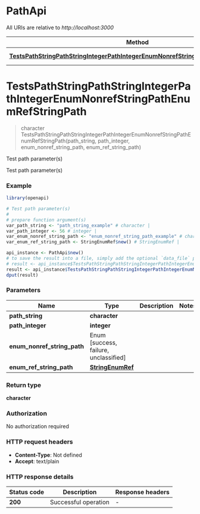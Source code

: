 # PathApi

All URIs are relative to *http://localhost:3000*

Method | HTTP request | Description
------------- | ------------- | -------------
[**TestsPathStringPathStringIntegerPathIntegerEnumNonrefStringPathEnumRefStringPath**](PathApi.md#TestsPathStringPathStringIntegerPathIntegerEnumNonrefStringPathEnumRefStringPath) | **GET** /path/string/{path_string}/integer/{path_integer}/{enum_nonref_string_path}/{enum_ref_string_path} | Test path parameter(s)


# **TestsPathStringPathStringIntegerPathIntegerEnumNonrefStringPathEnumRefStringPath**
> character TestsPathStringPathStringIntegerPathIntegerEnumNonrefStringPathEnumRefStringPath(path_string, path_integer, enum_nonref_string_path, enum_ref_string_path)

Test path parameter(s)

Test path parameter(s)

### Example
```R
library(openapi)

# Test path parameter(s)
#
# prepare function argument(s)
var_path_string <- "path_string_example" # character | 
var_path_integer <- 56 # integer | 
var_enum_nonref_string_path <- "enum_nonref_string_path_example" # character | 
var_enum_ref_string_path <- StringEnumRef$new() # StringEnumRef | 

api_instance <- PathApi$new()
# to save the result into a file, simply add the optional `data_file` parameter, e.g.
# result <- api_instance$TestsPathStringPathStringIntegerPathIntegerEnumNonrefStringPathEnumRefStringPath(var_path_string, var_path_integer, var_enum_nonref_string_path, var_enum_ref_string_pathdata_file = "result.txt")
result <- api_instance$TestsPathStringPathStringIntegerPathIntegerEnumNonrefStringPathEnumRefStringPath(var_path_string, var_path_integer, var_enum_nonref_string_path, var_enum_ref_string_path)
dput(result)
```

### Parameters

Name | Type | Description  | Notes
------------- | ------------- | ------------- | -------------
 **path_string** | **character**|  | 
 **path_integer** | **integer**|  | 
 **enum_nonref_string_path** | Enum [success, failure, unclassified] |  | 
 **enum_ref_string_path** | [**StringEnumRef**](.md)|  | 

### Return type

**character**

### Authorization

No authorization required

### HTTP request headers

 - **Content-Type**: Not defined
 - **Accept**: text/plain

### HTTP response details
| Status code | Description | Response headers |
|-------------|-------------|------------------|
| **200** | Successful operation |  -  |

